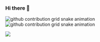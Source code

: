 ### Hi there 👋

![github contribution grid snake animation](https://raw.githubusercontent.com/anilcan-kara/anilcan-kara/output/github-contribution-grid-snake-dark.svg#gh-dark-mode-only)
![github contribution grid snake animation](https://raw.githubusercontent.com/anilcan-kara/anilcan-kara/output/github-contribution-grid-snake.svg#gh-light-mode-only)

![](https://komarev.com/ghpvc/?username=anilcan-kara)

